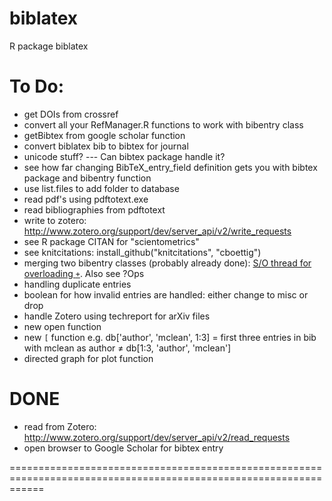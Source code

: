 biblatex
========

R package biblatex

To Do:
==================================================================================================================

* get DOIs from crossref
* convert all your RefManager.R functions to work with bibentry class
* getBibtex from google scholar function
* convert biblatex bib to bibtex for journal
* unicode stuff? --- Can bibtex package handle it?
* see how far changing BibTeX_entry_field definition gets you with bibtex package and bibentry function
* use list.files to add folder to database
* read pdf's using pdftotext.exe
* read bibliographies from pdftotext
* write to zotero: http://www.zotero.org/support/dev/server_api/v2/write_requests
* see R package CITAN for "scientometrics"
* see knitcitations: install_github("knitcitations", "cboettig")         
* merging two bibentry classes (probably already done): [S/O thread for overloading `+`](http://stackoverflow.com/questions/8022979/operator-overloading-and-class-definition-in-r-use-a-different-base-field-corpu). Also see ?Ops
* handling duplicate entries
* boolean for how invalid entries are handled: either change to misc or drop
* handle Zotero using techreport for arXiv files
* new open function
* new `[` function e.g. db['author', 'mclean', 1:3] = first three entries in bib with mclean as author $\neq$ db[1:3, 'author', 'mclean']
* directed graph for plot function
        
DONE     
==================================================================================================================

* read from Zotero: http://www.zotero.org/support/dev/server_api/v2/read_requests
* open browser to Google Scholar for bibtex entry

==================================================================================================================
